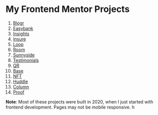 # My Frontend Mentor Projects

1. [Blogr](https://fem.gavinpereira.in/blogr)
1. [Easybank](https://fem.gavinpereira.in/easybank)
1. [Insights](https://fem.gavinpereira.in/insights)
1. [Insure](https://fem.gavinpereira.in/insure)
1. [Loop](https://fem.gavinpereira.in/loop)
1. [Room](https://fem.gavinpereira.in/room)
1. [Sunnyside](https://fem.gavinpereira.in/sunnyside)
1. [Testimonials](https://fem.gavinpereira.in/testimonials)
1. [QR](https://fem.gavinpereira.in/qr)
1. [Base](https://fem.gavinpereira.in/base)
1. [NFT](https://fem.gavinpereira.in/nft)
1. [Huddle](https://fem.gavinpereira.in/huddle)
1. [Column](https://fem.gavinpereira.in/column)
1. [Proof](https://fem.gavinpereira.in/proof)

**Note**: Most of these projects were built in 2020, when I just started with frontend development. Pages may not be mobile responsive.
h
